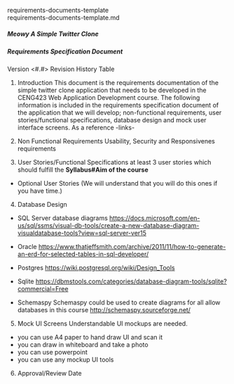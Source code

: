 requirements-documents-template  
requirements-documents-template.md
##### Meowy A Simple Twitter Clone
##### Requirements Specification Document
Version <#.#>
Revision History Table

1. Introduction
This document is the requirements documentation of the simple twitter clone application that needs to be developed in the CENG423 Web Application Development course. The following information is included in the requirements specification document of the application that we will develop; non-functional requirements, user stories/functional specifications, database design and mock user interface screens. As a reference -links-

2. Non Functional Requirements
Usability, Security and Responsivenes requirements

3. User Stories/Functional Specifications
at least 3 user stories which should fulfill the **Syllabus#Aim of the course**
- Optional User Stories (We will understand that you will do this ones if you have time.)

4. Database Design
- SQL Server
database diagrams
https://docs.microsoft.com/en-us/sql/ssms/visual-db-tools/create-a-new-database-diagram-visualdatabase-tools?view=sql-server-ver15 
- Oracle
https://www.thatjeffsmith.com/archive/2011/11/how-to-generate-an-erd-for-selected-tables-in-sql-developer/ 
 
- Postgres
    https://wiki.postgresql.org/wiki/Design_Tools 

- Sqlite
https://dbmstools.com/categories/database-diagram-tools/sqlite?commercial=Free 
- Schemaspy
Schemaspy could be used to create diagrams for all allow databases in this course 
http://schemaspy.sourceforge.net/ 

5. Mock UI Screens
Understandable UI mockups are needed.
- you can use A4 paper to hand draw UI and scan it
- you can draw in whiteboard and take a photo
- you can use powerpoint
- you can use any mockup UI tools

6. Approval/Review Date


